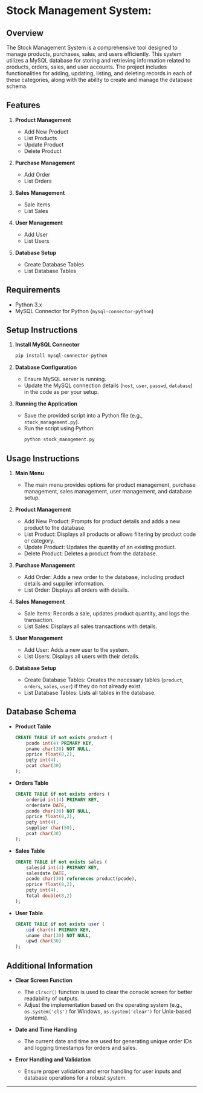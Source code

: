 # Stock Management System: 

## Overview

The Stock Management System is a comprehensive tool designed to manage products, purchases, sales, and users efficiently. This system utilizes a MySQL database for storing and retrieving information related to products, orders, sales, and user accounts. The project includes functionalities for adding, updating, listing, and deleting records in each of these categories, along with the ability to create and manage the database schema.

## Features

1. **Product Management**
   - Add New Product
   - List Products
   - Update Product
   - Delete Product

2. **Purchase Management**
   - Add Order
   - List Orders

3. **Sales Management**
   - Sale Items
   - List Sales

4. **User Management**
   - Add User
   - List Users

5. **Database Setup**
   - Create Database Tables
   - List Database Tables

## Requirements

- Python 3.x
- MySQL Connector for Python (`mysql-connector-python`)

## Setup Instructions

1. **Install MySQL Connector**
   ```bash
   pip install mysql-connector-python
   ```

2. **Database Configuration**
   - Ensure MySQL server is running.
   - Update the MySQL connection details (`host`, `user`, `passwd`, `database`) in the code as per your setup.

3. **Running the Application**
   - Save the provided script into a Python file (e.g., `stock_management.py`).
   - Run the script using Python:
     ```bash
     python stock_management.py
     ```

## Usage Instructions

1. **Main Menu**
   - The main menu provides options for product management, purchase management, sales management, user management, and database setup.

2. **Product Management**
   - Add New Product: Prompts for product details and adds a new product to the database.
   - List Product: Displays all products or allows filtering by product code or category.
   - Update Product: Updates the quantity of an existing product.
   - Delete Product: Deletes a product from the database.

3. **Purchase Management**
   - Add Order: Adds a new order to the database, including product details and supplier information.
   - List Order: Displays all orders with details.

4. **Sales Management**
   - Sale Items: Records a sale, updates product quantity, and logs the transaction.
   - List Sales: Displays all sales transactions with details.

5. **User Management**
   - Add User: Adds a new user to the system.
   - List Users: Displays all users with their details.

6. **Database Setup**
   - Create Database Tables: Creates the necessary tables (`product`, `orders`, `sales`, `user`) if they do not already exist.
   - List Database Tables: Lists all tables in the database.

## Database Schema

- **Product Table**
  ```sql
  CREATE TABLE if not exists product (
      pcode int(4) PRIMARY KEY,
      pname char(30) NOT NULL,
      pprice float(8,2),
      pqty int(4),
      pcat char(30)
  );
  ```

- **Orders Table**
  ```sql
  CREATE TABLE if not exists orders (
      orderid int(4) PRIMARY KEY,
      orderdate DATE,
      pcode char(30) NOT NULL,
      pprice float(8,2),
      pqty int(4),
      supplier char(50),
      pcat char(30)
  );
  ```

- **Sales Table**
  ```sql
  CREATE TABLE if not exists sales (
      salesid int(4) PRIMARY KEY,
      salesdate DATE,
      pcode char(30) references product(pcode),
      pprice float(8,2),
      pqty int(4),
      Total double(8,2)
  );
  ```

- **User Table**
  ```sql
  CREATE TABLE if not exists user (
      uid char(6) PRIMARY KEY,
      uname char(30) NOT NULL,
      upwd char(30)
  );
  ```

## Additional Information

- **Clear Screen Function**
  - The `clrscr()` function is used to clear the console screen for better readability of outputs.
  - Adjust the implementation based on the operating system (e.g., `os.system('cls')` for Windows, `os.system('clear')` for Unix-based systems).

- **Date and Time Handling**
  - The current date and time are used for generating unique order IDs and logging timestamps for orders and sales.

- **Error Handling and Validation**
  - Ensure proper validation and error handling for user inputs and database operations for a robust system.


---
